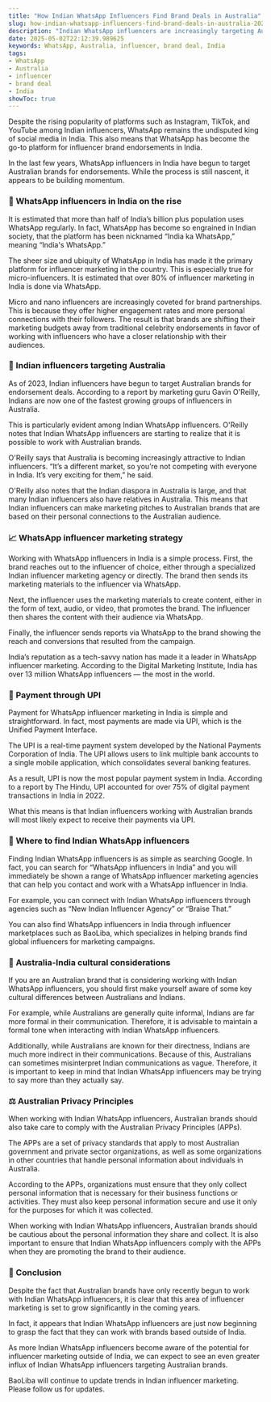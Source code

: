 ```yaml
---
title: "How Indian WhatsApp Influencers Find Brand Deals in Australia"
slug: how-indian-whatsapp-influencers-find-brand-deals-in-australia-2025-05-02
description: "Indian WhatsApp influencers are increasingly targeting Australian brands for endorsement deals. Here's how they make connections."
date: 2025-05-02T22:12:39.989625
keywords: WhatsApp, Australia, influencer, brand deal, India
tags:
- WhatsApp
- Australia
- influencer
- brand deal
- India
showToc: true
---
```


Despite the rising popularity of platforms such as Instagram, TikTok, and YouTube among Indian influencers, WhatsApp remains the undisputed king of social media in India. This also means that WhatsApp has become the go-to platform for influencer brand endorsements in India.

In the last few years, WhatsApp influencers in India have begun to target Australian brands for endorsements. While the process is still nascent, it appears to be building momentum. 

### 📲 WhatsApp influencers in India on the rise

It is estimated that more than half of India’s billion plus population uses WhatsApp regularly. In fact, WhatsApp has become so engrained in Indian society, that the platform has been nicknamed “India ka WhatsApp,” meaning “India's WhatsApp.” 

The sheer size and ubiquity of WhatsApp in India has made it the primary platform for influencer marketing in the country. This is especially true for micro-influencers. It is estimated that over 80% of influencer marketing in India is done via WhatsApp. 

Micro and nano influencers are increasingly coveted for brand partnerships. This is because they offer higher engagement rates and more personal connections with their followers. The result is that brands are shifting their marketing budgets away from traditional celebrity endorsements in favor of working with influencers who have a closer relationship with their audiences. 

### 🦘 Indian influencers targeting Australia

As of 2023, Indian influencers have begun to target Australian brands for endorsement deals. According to a report by marketing guru Gavin O'Reilly, Indians are now one of the fastest growing groups of influencers in Australia.

This is particularly evident among Indian WhatsApp influencers. O'Reilly notes that Indian WhatsApp influencers are starting to realize that it is possible to work with Australian brands. 

O'Reilly says that Australia is becoming increasingly attractive to Indian influencers. “It’s a different market, so you’re not competing with everyone in India. It’s very exciting for them,” he said. 

O'Reilly also notes that the Indian diaspora in Australia is large, and that many Indian influencers also have relatives in Australia. This means that Indian influencers can make marketing pitches to Australian brands that are based on their personal connections to the Australian audience. 

### 📈 WhatsApp influencer marketing strategy

Working with WhatsApp influencers in India is a simple process. First, the brand reaches out to the influencer of choice, either through a specialized Indian influencer marketing agency or directly. The brand then sends its marketing materials to the influencer via WhatsApp. 

Next, the influencer uses the marketing materials to create content, either in the form of text, audio, or video, that promotes the brand. The influencer then shares the content with their audience via WhatsApp. 

Finally, the influencer sends reports via WhatsApp to the brand showing the reach and conversions that resulted from the campaign. 

India’s reputation as a tech-savvy nation has made it a leader in WhatsApp influencer marketing. According to the Digital Marketing Institute, India has over 13 million WhatsApp influencers — the most in the world. 

### 💸 Payment through UPI

Payment for WhatsApp influencer marketing in India is simple and straightforward. In fact, most payments are made via UPI, which is the Unified Payment Interface. 

The UPI is a real-time payment system developed by the National Payments Corporation of India. The UPI allows users to link multiple bank accounts to a single mobile application, which consolidates several banking features. 

As a result, UPI is now the most popular payment system in India. According to a report by The Hindu, UPI accounted for over 75% of digital payment transactions in India in 2022. 

What this means is that Indian influencers working with Australian brands will most likely expect to receive their payments via UPI. 

### 🛒 Where to find Indian WhatsApp influencers

Finding Indian WhatsApp influencers is as simple as searching Google. In fact, you can search for “WhatsApp influencers in India” and you will immediately be shown a range of WhatsApp influencer marketing agencies that can help you contact and work with a WhatsApp influencer in India. 

For example, you can connect with Indian WhatsApp influencers through agencies such as “New Indian Influencer Agency” or “Braise That.” 

You can also find WhatsApp influencers in India through influencer marketplaces such as BaoLiba, which specializes in helping brands find global influencers for marketing campaigns. 

### 🚩 Australia-India cultural considerations

If you are an Australian brand that is considering working with Indian WhatsApp influencers, you should first make yourself aware of some key cultural differences between Australians and Indians. 

For example, while Australians are generally quite informal, Indians are far more formal in their communication. Therefore, it is advisable to maintain a formal tone when interacting with Indian WhatsApp influencers. 

Additionally, while Australians are known for their directness, Indians are much more indirect in their communications. Because of this, Australians can sometimes misinterpret Indian communications as vague. Therefore, it is important to keep in mind that Indian WhatsApp influencers may be trying to say more than they actually say. 

### ⚖️ Australian Privacy Principles

When working with Indian WhatsApp influencers, Australian brands should also take care to comply with the Australian Privacy Principles (APPs). 

The APPs are a set of privacy standards that apply to most Australian government and private sector organizations, as well as some organizations in other countries that handle personal information about individuals in Australia. 

According to the APPs, organizations must ensure that they only collect personal information that is necessary for their business functions or activities. They must also keep personal information secure and use it only for the purposes for which it was collected. 

When working with Indian WhatsApp influencers, Australian brands should be cautious about the personal information they share and collect. It is also important to ensure that Indian WhatsApp influencers comply with the APPs when they are promoting the brand to their audience. 

### 💬 Conclusion

Despite the fact that Australian brands have only recently begun to work with Indian WhatsApp influencers, it is clear that this area of influencer marketing is set to grow significantly in the coming years. 

In fact, it appears that Indian WhatsApp influencers are just now beginning to grasp the fact that they can work with brands based outside of India. 

As more Indian WhatsApp influencers become aware of the potential for influencer marketing outside of India, we can expect to see an even greater influx of Indian WhatsApp influencers targeting Australian brands. 


BaoLiba will continue to update trends in Indian influencer marketing. Please follow us for updates.